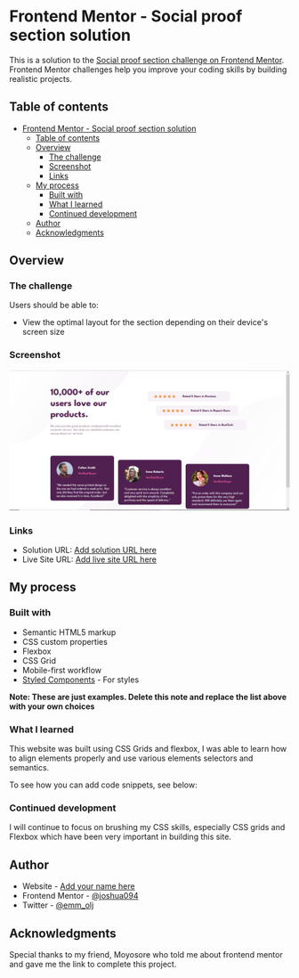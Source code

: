 # Frontend Mentor - Social proof section solution

This is a solution to the [Social proof section challenge on Frontend Mentor](https://www.frontendmentor.io/challenges/social-proof-section-6e0qTv_bA). Frontend Mentor challenges help you improve your coding skills by building realistic projects. 

## Table of contents

- [Frontend Mentor - Social proof section solution](#frontend-mentor---social-proof-section-solution)
  - [Table of contents](#table-of-contents)
  - [Overview](#overview)
    - [The challenge](#the-challenge)
    - [Screenshot](#screenshot)
    - [Links](#links)
  - [My process](#my-process)
    - [Built with](#built-with)
    - [What I learned](#what-i-learned)
    - [Continued development](#continued-development)
  - [Author](#author)
  - [Acknowledgments](#acknowledgments)

## Overview

### The challenge

Users should be able to:

- View the optimal layout for the section depending on their device's screen size

### Screenshot

![](./images/project_screenshot.png)


### Links

- Solution URL: [Add solution URL here](https://your-solution-url.com)
- Live Site URL: [Add live site URL here](https://your-live-site-url.com)

## My process

### Built with

- Semantic HTML5 markup
- CSS custom properties
- Flexbox
- CSS Grid
- Mobile-first workflow
- [Styled Components](https://styled-components.com/) - For styles

**Note: These are just examples. Delete this note and replace the list above with your own choices**

### What I learned

This website was built using CSS Grids and flexbox, I was able to learn how to align elements properly
and use various elements selectors and semantics.

To see how you can add code snippets, see below:



### Continued development

I will continue to focus on brushing my CSS skills, especially CSS grids and Flexbox which have been
very important in building this site.



## Author

- Website - [Add your name here](https://www.your-site.com)
- Frontend Mentor - [@joshua094](https://www.frontendmentor.io/profile/joshua094)
- Twitter - [@emm_olj](https://www.twitter.com/emm_olj)


## Acknowledgments

Special thanks to my friend, Moyosore who told me about frontend mentor and gave me the link to complete this project.
